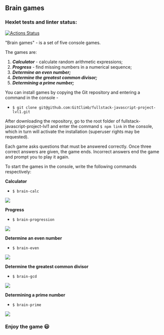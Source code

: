 ## Brain games
### Hexlet tests and linter status:
[![Actions Status](https://github.com/GitClimb/fullstack-javascript-project-lvl1/workflows/hexlet-check/badge.svg)](https://github.com/GitClimb/fullstack-javascript-project-lvl1/actions)

"Brain games" - is a set of five console games. 

The games are:

1. ***Calculator*** - calculate random arithmetic expressions;
0. ***Progress*** - find missing numbers in a numerical sequence;
0. ***Determine an even number;***
0. ***Determine the greatest common divisor;***
0. ***Determining a prime number;***

You can install games by copying the Git repository and entering a command in the console -
- `$ git clone git@github.com:GitClimb/fullstack-javascript-project-lvl1.git`

After downloading the repository, go to the root folder of fullstack-javascript-project-lvl1 and enter the command `$ npm link` in the console, which in turn will activate the installation (superuser rights may be requested).

Each game asks questions that must be answered correctly. Once three correct answers are given, the game ends. Incorrect answers end the game and prompt you to play it again.

To start the games in the console, write the following commands respectively:

**Calculator**
- `$ brain-calc` 

<a href="https://asciinema.org/a/PvpfKWtr5wcwy3gAlnRTopLCR" target="_blank"><img src="https://asciinema.org/a/PvpfKWtr5wcwy3gAlnRTopLCR.svg" /></a>

**Progress**
- `$ brain-progression`

<a href="https://asciinema.org/a/Hc0tdshTzo4xXyK5BAgEKTXcS" target="_blank"><img src="https://asciinema.org/a/Hc0tdshTzo4xXyK5BAgEKTXcS.svg" /></a>

**Determine an even number**
- `$ brain-even` 

<a href="https://asciinema.org/a/e3oeo2b5CTBxT1oNPsuNzjKX5" target="_blank"><img src="https://asciinema.org/a/e3oeo2b5CTBxT1oNPsuNzjKX5.svg" /></a>

**Determine the greatest common divisor**
- `$ brain-gcd`

<a href="https://asciinema.org/a/twqbXknS1RvvhNAvC8ArLMkFb" target="_blank"><img src="https://asciinema.org/a/twqbXknS1RvvhNAvC8ArLMkFb.svg" /></a>

**Determining a prime number**
- `$ brain-prime`

<a href="https://asciinema.org/a/SUmy5KvQkkU0wnyC7jzRndkzD" target="_blank"><img src="https://asciinema.org/a/SUmy5KvQkkU0wnyC7jzRndkzD.svg" /></a>

### Enjoy the game :smiley:
